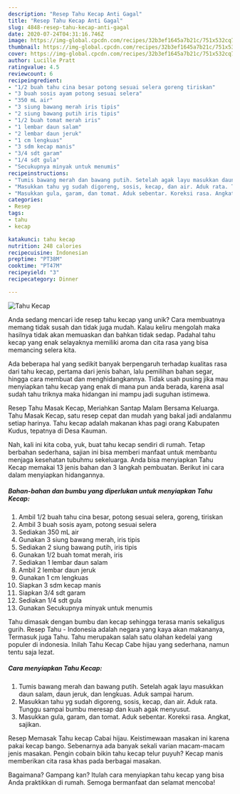 ```yaml
---
description: "Resep Tahu Kecap Anti Gagal"
title: "Resep Tahu Kecap Anti Gagal"
slug: 4848-resep-tahu-kecap-anti-gagal
date: 2020-07-24T04:31:16.746Z
image: https://img-global.cpcdn.com/recipes/32b3ef1645a7b21c/751x532cq70/tahu-kecap-foto-resep-utama.jpg
thumbnail: https://img-global.cpcdn.com/recipes/32b3ef1645a7b21c/751x532cq70/tahu-kecap-foto-resep-utama.jpg
cover: https://img-global.cpcdn.com/recipes/32b3ef1645a7b21c/751x532cq70/tahu-kecap-foto-resep-utama.jpg
author: Lucille Pratt
ratingvalue: 4.5
reviewcount: 6
recipeingredient:
- "1/2 buah tahu cina besar potong sesuai selera goreng tiriskan"
- "3 buah sosis ayam potong sesuai selera"
- "350 mL air"
- "3 siung bawang merah iris tipis"
- "2 siung bawang putih iris tipis"
- "1/2 buah tomat merah iris"
- "1 lembar daun salam"
- "2 lembar daun jeruk"
- "1 cm lengkuas"
- "3 sdm kecap manis"
- "3/4 sdt garam"
- "1/4 sdt gula"
- "Secukupnya minyak untuk menumis"
recipeinstructions:
- "Tumis bawang merah dan bawang putih. Setelah agak layu masukkan daun salam, daun jeruk, dan lengkuas. Aduk sampai harum."
- "Masukkan tahu yg sudah digoreng, sosis, kecap, dan air. Aduk rata. Tunggu sampai bumbu meresap dan kuah agak menyusut."
- "Masukkan gula, garam, dan tomat. Aduk sebentar. Koreksi rasa. Angkat, sajikan."
categories:
- Resep
tags:
- tahu
- kecap

katakunci: tahu kecap 
nutrition: 248 calories
recipecuisine: Indonesian
preptime: "PT38M"
cooktime: "PT47M"
recipeyield: "3"
recipecategory: Dinner

---
```



![Tahu Kecap](https://img-global.cpcdn.com/recipes/32b3ef1645a7b21c/751x532cq70/tahu-kecap-foto-resep-utama.jpg)

Anda sedang mencari ide resep tahu kecap yang unik? Cara membuatnya memang tidak susah dan tidak juga mudah. Kalau keliru mengolah maka hasilnya tidak akan memuaskan dan bahkan tidak sedap. Padahal tahu kecap yang enak selayaknya memiliki aroma dan cita rasa yang bisa memancing selera kita.

Ada beberapa hal yang sedikit banyak berpengaruh terhadap kualitas rasa dari tahu kecap, pertama dari jenis bahan, lalu pemilihan bahan segar, hingga cara membuat dan menghidangkannya. Tidak usah pusing jika mau menyiapkan tahu kecap yang enak di mana pun anda berada, karena asal sudah tahu triknya maka hidangan ini mampu jadi suguhan istimewa.

Resep Tahu Masak Kecap, Meriahkan Santap Malam Bersama Keluarga. Tahu Masak Kecap, satu resep cepat dan mudah yang bakal jadi andalanmu setiap harinya. Tahu kecap adalah makanan khas pagi orang Kabupaten Kudus, tepatnya di Desa Kauman.


Nah, kali ini kita coba, yuk, buat tahu kecap sendiri di rumah. Tetap berbahan sederhana, sajian ini bisa memberi manfaat untuk membantu menjaga kesehatan tubuhmu sekeluarga. Anda bisa menyiapkan Tahu Kecap memakai 13 jenis bahan dan 3 langkah pembuatan. Berikut ini cara dalam menyiapkan hidangannya.

<!--inarticleads1-->

##### Bahan-bahan dan bumbu yang diperlukan untuk menyiapkan Tahu Kecap:

1. Ambil 1/2 buah tahu cina besar, potong sesuai selera, goreng, tiriskan
1. Ambil 3 buah sosis ayam, potong sesuai selera
1. Sediakan 350 mL air
1. Gunakan 3 siung bawang merah, iris tipis
1. Sediakan 2 siung bawang putih, iris tipis
1. Gunakan 1/2 buah tomat merah, iris
1. Sediakan 1 lembar daun salam
1. Ambil 2 lembar daun jeruk
1. Gunakan 1 cm lengkuas
1. Siapkan 3 sdm kecap manis
1. Siapkan 3/4 sdt garam
1. Sediakan 1/4 sdt gula
1. Gunakan Secukupnya minyak untuk menumis


Tahu dimasak dengan bumbu dan kecap sehingga terasa manis sekaligus gurih. Resep Tahu - Indonesia adalah negara yang kaya akan makananya, Termasuk juga Tahu. Tahu merupakan salah satu olahan kedelai yang populer di indonesia. Inilah Tahu Kecap Cabe hijau yang sederhana, namun tentu saja lezat. 

<!--inarticleads2-->

##### Cara menyiapkan Tahu Kecap:

1. Tumis bawang merah dan bawang putih. Setelah agak layu masukkan daun salam, daun jeruk, dan lengkuas. Aduk sampai harum.
1. Masukkan tahu yg sudah digoreng, sosis, kecap, dan air. Aduk rata. Tunggu sampai bumbu meresap dan kuah agak menyusut.
1. Masukkan gula, garam, dan tomat. Aduk sebentar. Koreksi rasa. Angkat, sajikan.


Resep Memasak Tahu kecap Cabai hijau. Keistimewaan masakan ini karena pakai kecap bango. Sebenarnya ada banyak sekali varian macam-macam jenis masakan. Pengin cobain bikin tahu kecap telur puyuh? Kecap manis memberikan cita rasa khas pada berbagai masakan. 

Bagaimana? Gampang kan? Itulah cara menyiapkan tahu kecap yang bisa Anda praktikkan di rumah. Semoga bermanfaat dan selamat mencoba!
